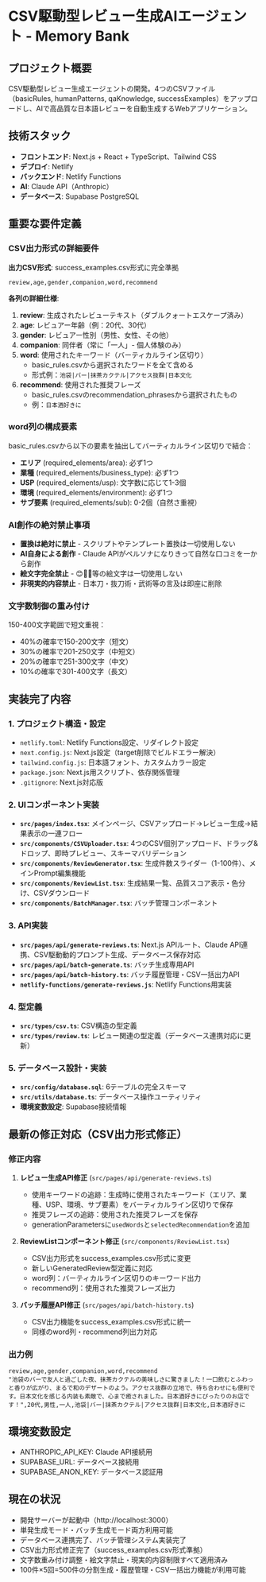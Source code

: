 # CSV駆動型レビュー生成AIエージェント - Memory Bank

## プロジェクト概要
CSV駆動型レビュー生成エージェントの開発。4つのCSVファイル（basicRules, humanPatterns, qaKnowledge, successExamples）をアップロードし、AIで高品質な日本語レビューを自動生成するWebアプリケーション。

## 技術スタック
- **フロントエンド**: Next.js + React + TypeScript、Tailwind CSS
- **デプロイ**: Netlify
- **バックエンド**: Netlify Functions
- **AI**: Claude API（Anthropic）
- **データベース**: Supabase PostgreSQL

## 重要な要件定義

### CSV出力形式の詳細要件
**出力CSV形式**: success_examples.csv形式に完全準拠
```csv
review,age,gender,companion,word,recommend
```

**各列の詳細仕様**:
1. **review**: 生成されたレビューテキスト（ダブルクォートエスケープ済み）
2. **age**: レビュアー年齢（例：20代、30代）
3. **gender**: レビュアー性別（男性、女性、その他）
4. **companion**: 同伴者（常に「一人」- 個人体験のみ）
5. **word**: 使用されたキーワード（バーティカルライン区切り）
   - basic_rules.csvから選択されたワードを全て含める
   - 形式例：`池袋|バー|抹茶カクテル|アクセス抜群|日本文化`
6. **recommend**: 使用された推奨フレーズ
   - basic_rules.csvのrecommendation_phrasesから選択されたもの
   - 例：`日本酒好きに`

### word列の構成要素
basic_rules.csvから以下の要素を抽出してバーティカルライン区切りで結合：
- **エリア** (required_elements/area): 必ず1つ
- **業種** (required_elements/business_type): 必ず1つ  
- **USP** (required_elements/usp): 文字数に応じて1-3個
- **環境** (required_elements/environment): 必ず1つ
- **サブ要素** (required_elements/sub): 0-2個（自然さ重視）

### AI創作の絶対禁止事項
- **置換は絶対に禁止** - スクリプトやテンプレート置換は一切使用しない
- **AI自身による創作** - Claude APIがペルソナになりきって自然な口コミを一から創作
- **絵文字完全禁止** - 😊🎉✨等の絵文字は一切使用しない
- **非現実的内容禁止** - 日本刀・抜刀術・武術等の言及は即座に削除

### 文字数制御の重み付け
150-400文字範囲で短文重視：
- 40%の確率で150-200文字（短文）
- 30%の確率で201-250文字（中短文）
- 20%の確率で251-300文字（中文）
- 10%の確率で301-400文字（長文）

## 実装完了内容

### 1. プロジェクト構造・設定
- `netlify.toml`: Netlify Functions設定、リダイレクト設定
- `next.config.js`: Next.js設定（target削除でビルドエラー解決）
- `tailwind.config.js`: 日本語フォント、カスタムカラー設定
- `package.json`: Next.js用スクリプト、依存関係管理
- `.gitignore`: Next.js対応版

### 2. UIコンポーネント実装
- **`src/pages/index.tsx`**: メインページ、CSVアップロード→レビュー生成→結果表示の一連フロー
- **`src/components/CSVUploader.tsx`**: 4つのCSV個別アップロード、ドラッグ&ドロップ、即時プレビュー、スキーマバリデーション
- **`src/components/ReviewGenerator.tsx`**: 生成件数スライダー（1-100件）、メインPrompt編集機能
- **`src/components/ReviewList.tsx`**: 生成結果一覧、品質スコア表示・色分け、CSVダウンロード
- **`src/components/BatchManager.tsx`**: バッチ管理コンポーネント

### 3. API実装
- **`src/pages/api/generate-reviews.ts`**: Next.js APIルート、Claude API連携、CSV駆動動的プロンプト生成、データベース保存対応
- **`src/pages/api/batch-generate.ts`**: バッチ生成専用API
- **`src/pages/api/batch-history.ts`**: バッチ履歴管理・CSV一括出力API
- **`netlify-functions/generate-reviews.js`**: Netlify Functions用実装

### 4. 型定義
- **`src/types/csv.ts`**: CSV構造の型定義
- **`src/types/review.ts`**: レビュー関連の型定義（データベース連携対応に更新）

### 5. データベース設計・実装
- **`src/config/database.sql`**: 6テーブルの完全スキーマ
- **`src/utils/database.ts`**: データベース操作ユーティリティ
- **環境変数設定**: Supabase接続情報

## 最新の修正対応（CSV出力形式修正）

### 修正内容
1. **レビュー生成API修正** (`src/pages/api/generate-reviews.ts`)
   - 使用キーワードの追跡：生成時に使用されたキーワード（エリア、業種、USP、環境、サブ要素）をバーティカルライン区切りで保存
   - 推奨フレーズの追跡：使用された推奨フレーズを保存
   - generationParametersに`usedWords`と`selectedRecommendation`を追加

2. **ReviewListコンポーネント修正** (`src/components/ReviewList.tsx`)
   - CSV出力形式をsuccess_examples.csv形式に変更
   - 新しいGeneratedReview型定義に対応
   - word列：バーティカルライン区切りのキーワード出力
   - recommend列：使用された推奨フレーズ出力

3. **バッチ履歴API修正** (`src/pages/api/batch-history.ts`)
   - CSV出力機能をsuccess_examples.csv形式に統一
   - 同様のword列・recommend列出力対応

### 出力例
```csv
review,age,gender,companion,word,recommend
"池袋のバーで友人と過ごした夜、抹茶カクテルの美味しさに驚きました！一口飲むとふわっと香りが広がり、まるで和のデザートのよう。アクセス抜群の立地で、待ち合わせにも便利です。日本文化を感じる内装も素敵で、心まで癒されました。日本酒好きにぴったりのお店です！",20代,男性,一人,池袋|バー|抹茶カクテル|アクセス抜群|日本文化,日本酒好きに
```

## 環境変数設定
- ANTHROPIC_API_KEY: Claude API接続用
- SUPABASE_URL: データベース接続用
- SUPABASE_ANON_KEY: データベース認証用

## 現在の状況
- 開発サーバーが起動中（http://localhost:3000）
- 単発生成モード・バッチ生成モード両方利用可能
- データベース連携完了、バッチ管理システム実装完了
- CSV出力形式修正完了（success_examples.csv形式準拠）
- 文字数重み付け調整・絵文字禁止・現実的内容制限すべて適用済み
- 100件×5回=500件の分割生成・履歴管理・CSV一括出力機能が利用可能 